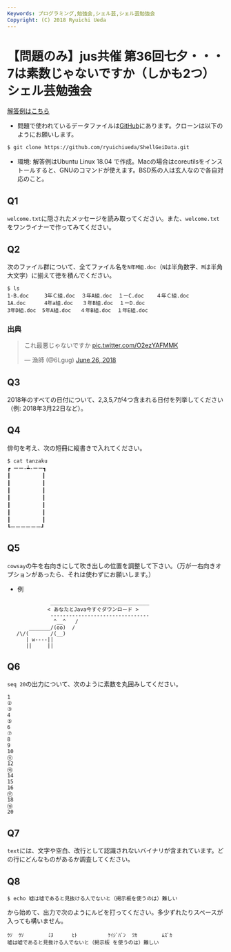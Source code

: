 ```yaml
---
Keywords: プログラミング,勉強会,シェル芸,シェル芸勉強会
Copyright: (C) 2018 Ryuichi Ueda
---
```


# 【問題のみ】jus共催 第36回七夕・・・7は素数じゃないですか（しかも2つ）シェル芸勉強会

[解答例はこちら](/?post=20180707_shellgei_36)

* 問題で使われているデータファイルは[GitHub](https://github.com/ryuichiueda/ShellGeiData/tree/master/vol.36)にあります。クローンは以下のようにお願いします。

```bash
$ git clone https://github.com/ryuichiueda/ShellGeiData.git
```

* 環境: 解答例はUbuntu Linux 18.04 で作成。Macの場合はcoreutilsをインストールすると、GNUのコマンドが使えます。BSD系の人は玄人なので各自対応のこと。

## Q1

`welcome.txt`に隠されたメッセージを読み取ってください。また、`welcome.txt`をワンライナーで作ってみてください。


## Q2

次のファイル群について、全てファイル名を`N年M組.doc`（`N`は半角数字、`M`は半角大文字）に揃えて徳を積んでください。

```
$ ls
1-B.doc     3年Ｃ組.doc  ３年A組.doc  １ーC.doc    ４年Ｃ組.doc
1A.doc      4年a組.doc   ３年B組.doc  １ーD.doc
3年D組.doc  5年A組.doc   ４年B組.doc  １年E組.doc
```

### 出典

<blockquote class="twitter-tweet" data-partner="tweetdeck"><p lang="ja" dir="ltr">これ最悪じゃないですか <a href="https://t.co/O2ezYAFMMK">pic.twitter.com/O2ezYAFMMK</a></p>&mdash; 漁師 (@6Lgug) <a href="https://twitter.com/6Lgug/status/1011529645559173120?ref_src=twsrc%5Etfw">June 26, 2018</a></blockquote>
<script async src="https://platform.twitter.com/widgets.js" charset="utf-8"></script>


## Q3 

2018年のすべての日付について、2,3,5,7が4つ含まれる日付を列挙してください（例: 2018年3月22日など）。

## Q4

俳句を考え、次の短冊に縦書きで入れてください。

```
$ cat tanzaku
┏ ーー-┷-ーー┓
┃ 　　　　　 ┃
┃ 　　　　　 ┃
┃ 　　　　　 ┃
┃ 　　　　　 ┃
┃ 　　　　　 ┃
┃　　 　　　 ┃
┃　　 　　　 ┃
┗ーーーーーー┛
```

## Q5

`cowsay`の牛を右向きにして吹き出しの位置を調整して下さい。（万が一右向きオプションがあったら、それは使わずにお願いします。）

* 例

```
              ________________________________
             < あなたとJava今すぐダウンロード >
              --------------------------------
               ^__^   /
       _______/(oo)  /
   /\/(       /(__)
      | w----||
      ||     ||
```


## Q6

`seq 20`の出力について、次のように素数を丸囲みしてください。

```
1
②
③
4
⑤
6
⑦
8
9
10
⑪
12
⑬
14
15
16
⑰
18
⑲
20
```

## Q7

`text`には、文字や空白、改行として認識されないバイナリが含まれています。どの行にどんなものがあるか調査してください。

## Q8


```
$ echo 嘘は嘘であると見抜ける人でないと（掲示板を使うのは）難しい
```

から始めて、出力で次のようにルビを打ってください。多少ずれたりスペースが入っても構いません。

```
ｳｿ  ｳｿ        ﾐﾇ      ﾋﾄ          ｹｲｼﾞﾊﾞﾝ  ﾂｶ        ﾑｽﾞｶ
嘘は嘘であると見抜ける人でないと（掲示板 を使うのは）難しい
```

